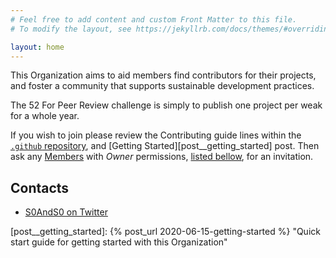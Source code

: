 ```yaml
---
# Feel free to add content and custom Front Matter to this file.
# To modify the layout, see https://jekyllrb.com/docs/themes/#overriding-theme-defaults

layout: home
---
```




This Organization aims to aid members find contributors for their projects, and foster a community that supports sustainable development practices.


The 52 For Peer Review challenge is simply to publish one project per weak for a whole year.


If you wish to join please review the Contributing guide lines within the [`.github` repository][repository__dot_github], and [Getting Started][post__getting_started] post. Then ask any [Members][organization__members] with _Owner_ permissions, [listed bellow][heading__contacts], for an invitation.


## Contacts
[heading__contacts]: #contacts "Who to contact for an invitation to this Organization"


- [S0AndS0 on Twitter][twitter__s0ands0]



[organization__members]: https://github.com/orgs/52ForPeerReview/people "List of members for this Organization"

[twitter__s0ands0]: https://twitter.com/S0_And_S0 "Administrator S0AndS0 may be contacted on Twitter"


[repository__dot_github]: https://github.com/52ForPeerReview/.github


[post__getting_started]: {% post_url 2020-06-15-getting-started %} "Quick start guide for getting started with this Organization"

